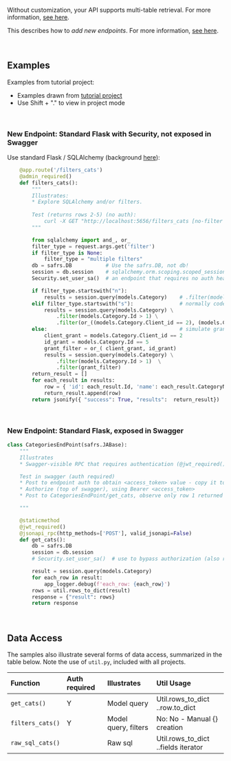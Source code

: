 Without customization, your API supports multi-table retrieval.  For more information, [see here](https://apilogicserver.github.io/Docs/API-Multi-Table).

This describes how to *add new endpoints*.  For more information, [see here](https://apilogicserver.github.io/Docs/API-Customize).

&nbsp;

## Examples      
Examples from tutorial project:
* Examples drawn from [tutorial project](https://github.com/ApiLogicServer/demo/blob/main/api/customize_api.py)
* Use Shift + "." to view in project mode

&nbsp;

### New Endpoint: Standard Flask with Security, not exposed in Swagger

Use standard Flask / SQLAlchemy (background [here](https://docs.sqlalchemy.org/en/20/core/connections.html)):

```python
    @app.route('/filters_cats')
    @admin_required()
    def filters_cats():
        """
        Illustrates:
        * Explore SQLAlchemy and/or filters.
        
        Test (returns rows 2-5) (no auth):
            curl -X GET "http://localhost:5656/filters_cats [no-filter | simple-filter]"
        """

        from sqlalchemy import and_, or_
        filter_type = request.args.get('filter')
        if filter_type is None:
            filter_type = "multiple filters"
        db = safrs.DB           # Use the safrs.DB, not db!
        session = db.session    # sqlalchemy.orm.scoping.scoped_session
        Security.set_user_sa()  # an endpoint that requires no auth header (see also @admin_required)

        if filter_type.startswith("n"):
            results = session.query(models.Category)    # .filter(models.Category.Id > 1)
        elif filter_type.startswith("s"):               # normally coded like this
            results = session.query(models.Category) \
                .filter(models.Category.Id > 1) \
                .filter(or_((models.Category.Client_id == 2), (models.Category.Id == 5)))
        else:                                           # simulate grant logic (multiple filters)
            client_grant = models.Category.Client_id == 2
            id_grant = models.Category.Id == 5
            grant_filter = or_( client_grant, id_grant)
            results = session.query(models.Category) \
                .filter(models.Category.Id > 1)  \
                .filter(grant_filter)
        return_result = []
        for each_result in results:
            row = { 'id': each_result.Id, 'name': each_result.CategoryName}
            return_result.append(row)
        return jsonify({ "success": True, "results":  return_result})
```

&nbsp;

### New Endpoint: Standard Flask, exposed in Swagger

```python
class CategoriesEndPoint(safrs.JABase):
    """
    Illustrates
    * Swagger-visible RPC that requires authentication (@jwt_required()).

    Test in swagger (auth required)
    * Post to endpoint auth to obtain <access_token> value - copy it to clipboard
    * Authorize (top of swagger), using Bearer <access_token>
    * Post to CategoriesEndPoint/get_cats, observe only row 1 returned

    """

    @staticmethod
    @jwt_required()
    @jsonapi_rpc(http_methods=['POST'], valid_jsonapi=False)
    def get_cats():
        db = safrs.DB
        session = db.session
        # Security.set_user_sa()  # use to bypass authorization (also requires @admin_required)

        result = session.query(models.Category)
        for each_row in result:
            app_logger.debug(f'each_row: {each_row}')
        rows = util.rows_to_dict(result)
        response = {"result": rows}
        return response
```

&nbsp;

## Data Access

The samples also illustrate several forms of data access, summarized in the table below.  Note the use of `util.py`, included with all projects.

| Function | Auth required                         | Illustrates             | Util Usage  |
|:-------------- |:------------------------------|:-----------------------------------|:--------------------------------------------------------------------------------------|
| ```get_cats()``` |  Y  | Model query      |Util.rows_to_dict<br>..row.to_dict   |
| ```filters_cats()``` |  Y  | Model query, filters         | No: No  - Manual {} creation   |
| ```raw_sql_cats()``` |    | Raw sql        | Util.rows_to_dict<br>..fields iterator   |


